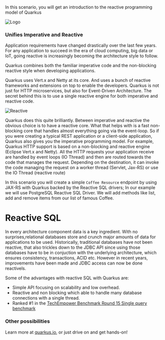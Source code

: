In this scenario, you will get an introduction to the reactive programming model of Quarkus

![Logo](/openshift/assets/middleware/quarkus/logo.png)

### Unifies Imperative and Reactive

Application requirements have changed drastically over the last few years. For any application to succeed in the era of cloud computing, big data or IoT, going reactive is increasingly becoming the architecture style to follow.

Quarkus combines both the familiar imperative code and the non-blocking reactive style when developing applications.

Quarkus uses Vert.x and Netty at its core. And uses a bunch of reactive frameworks and extensions on top to enable the developers. Quarkus is not just for HTTP microservices, but also for Event-Driven Architecture. The secret behind this is to use a single reactive engine for both imperative and reactive code.


![Reactive](/openshift/assets/middleware/quarkus/reactive-quarkus.png)


Quarkus does this quite brilliantly. Between imperative and reactive the obvious choice is to have a reactive core. What that helps with is a fast non-blocking core that handles almost everything going via the event-loop. So if you were creating a typical REST application or a client-side application, Quarkus also gives you the imperative programming model. For example, Quarkus HTTP support is based on a non-blocking and reactive engine (Eclipse Vert.x and Netty). All the HTTP requests your application receive are handled by event loops (IO Thread) and then are routed towards the code that manages the request. Depending on the destination, it can invoke the code managing the request on a worker thread (Servlet, Jax-RS) or use the IO Thread (reactive route)


In this scenario you will create a simple `Coffee Resource` endpoint by using JAX-RS with Quarkus backed by the Reactive SQL drivers; In our example we will use PostgreSQL Reactive SQL Driver. We will add methods like list, add and remove items from our list of famous Coffee. 


# Reactive SQL
In every architecture component data is a key ingredient. With no surprises,relational databases store and crunch major amounts of data for applications to be used. Historically, traditional databases have not been reactive, that also trickles down to the JDBC API since using those databases have to be in conjuction with the underlying architecture, which ensures consistency, transactions, ACID etc. However in recent years, improvements have been made and JDBC access can now be done reactivels. 

Some of the advantages with reactive SQL with Quarkus are:
- Simple API focusing on scalability and low overhead.
- Reactive and non blocking which able to handle many database connections with a single thread.
- Ranked #1 in the [TechEmpower Benchmark Round 15 Single query benchmark](https://www.techempower.com/benchmarks/#section=data-r15&hw=ph&test=db)




### Other possibilities

Learn more at [quarkus.io](https://quarkus.io), or just drive on and get hands-on!